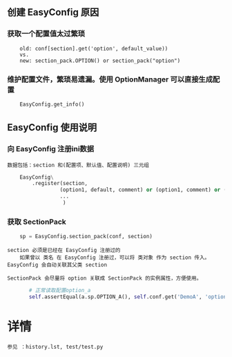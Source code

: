 ## 创建 EasyConfig 原因
### 获取一个配置值太过繁琐
```
    old: conf[section].get('option', default_value))
    vs.
    new: section_pack.OPTION() or section_pack("option")
```
### 维护配置文件，繁琐易遗漏。使用 OptionManager 可以直接生成配置
```python
    EasyConfig.get_info()
```

## EasyConfig 使用说明
### 向 EasyConfig 注册ini数据 
    数据包括：section 和(配置项、默认值、配置说明) 三元组
```python
    EasyConfig\
        .register(section, 
                 (option1, default, comment) or (option1, comment) or (comment,),
                 ...
                  )
```

### 获取 SectionPack
```python
    sp = EasyConfig.section_pack(conf, section)
```    
    section 必须是已经在 EasyConfig 注册过的
        如果曾以 类名 在 EasyConfig 注册过，可以将 类对象 作为 section 传入。EasyConfig 会自动关联其父类 section

    SectionPack 会尽量将 option 关联成 SectionPack 的实例属性，方便使用。
```python
       # 正常读取配置option_a
       self.assertEqual(a.sp.OPTION_A(), self.conf.get('DemoA', 'option_a'))
```

# 详情
    参见 ：history.lst, test/test.py

        